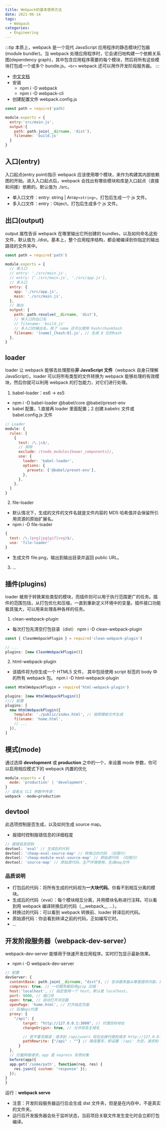 ```yaml
---
title: Webpack的基本使用方法
date: 2021-06-14
tags:
  - Webpack
categories:
  - Engineering
---
```

:::tip
本质上，webpack 是一个现代 JavaScript 应用程序的静态模块打包器(module bundler)。当 webpack 处理应用程序时，它会递归地构建一个依赖关系图(dependency graph)，其中包含应用程序需要的每个模块，然后将所有这些模块打包成一个或多个 bundle.js。`<br>`
webpack 还可以用作开发阶段服务器。
:::

- [中文文档](https://www.webpackjs.com/concepts/)
- 安装
  - npm i -D webpack
  - npm i -D webpack-cli
- 创建配置文件 webpack.config.js

```js
const path = require('path)

module.exports = {
  entry:'src/main.js',
  output:{
    path: path.join(__dirname, 'dist'),
    filename: 'build.js'
  }
}
```

## 入口(entry)

入口起点(entry point)指示 webpack 应该使用哪个模块，来作为构建其内部依赖图的开始。进入入口起点后，webpack 会找出有哪些模块和库是入口起点（直接和间接）依赖的。默认值为 ./src。

- 单入口文件：entry: string | Array`<string>`，打包后生成一个 js 文件。
- 多入口文件：entry：Object，打包后生成多个 js 文件。

## 出口(output)

output 属性告诉 webpack 在哪里输出它所创建的 bundles，以及如何命名这些文件，默认值为 ./dist。基本上，整个应用程序结构，都会被编译到你指定的输出路径的文件夹中。

```js
const path = require('path')

module.exports = {
  // 单入口
  // entry: './src/main.js',
  // entry: ['./src/main.js', './src/app.js'],
  // 多入口
  entry: {
    app: './src/app.js',
    main: './src/main.js',
  },
  // 输出
  output: {
    path: path.resolve(__dirname, 'dist'),
    // 单入口的出口名
    // filename: 'build.js'
    // 多入口的输出名，除了 name 还可以使用 hash/chunkhash
    filename: '[name]_[hash:8].js', // 生成 8 位的hash
  },
}
```

## loader

loader 让 webpack 能够去处理那些**非 JavaScript 文件**（webpack 自身只理解 JavaScript）。loader 可以将所有类型的文件转换为 webpack 能够处理的有效模块，然后你就可以利用 webpack 的打包能力，对它们进行处理。

1. babel-loader：es6 -> es5

- npm i -D babel-loader @babel/core @babel/preset-env
- babel 配置，1.直接再 loader 里面配置；2.创建.babelrc 文件或 babel.config.js 文件

```js
// Loader
module: {
  rules: [
    {
      test: /\.js$/,
      // 排除
      exclude: /(node_modules|bower_components)/,
      use: {
        loader: 'babel-loader',
        options: {
          presets: ['@babel/preset-env'],
        },
      },
    },
  ]
}
```

2. file-loader

- 默认情况下，生成的文件的文件名就是文件内容的 MD5 哈希值并会保留所引用资源的原始扩展名。
- npm i -D file-loader

```js
{
  test: /\.(png|jpg|gif|svg)$/,
  use: 'file-loader'
}
```

- 生成文件 file.png，输出到输出目录并返回 public URL。

3. ...

## 插件(plugins)

loader 被用于转换某些类型的模块，而插件则可以用于执行范围更广的任务。插件的范围包括，从打包优化和压缩，一直到重新定义环境中的变量。插件接口功能极其强大，可以用来处理各种各样的任务。

1. clean-webpack-plugin

- 每次打包先清空打包目录（dist）
  npm i -D clean-webpack-plugin

```js
const { CleanWebpackPlugin } = require('clean-webpack-plugin')

// ...
plugins: [new CleanWebpackPlugin()]
```

2. html-webpack-plugin

- 该插件将为你生成一个 HTML5 文件， 其中包括使用 script 标签的 body 中的所有 webpack 包。
  npm i -D html-webpack-plugin

```js
const HtmlWebpackPlugin = require('html-webpack-plugin')

plugins: [new HtmlWebpackPlugin()]
//// 配置
plugins: [
  new HtmlWebpackPlugin({
    template: './public/index.html', // 按照模板文件生成
    filename: 'home.html',
    // ...
  }),
]
```

## 模式(mode)

通过选择 **development** 或 **production** 之中的一个，来设置 mode 参数，你可以启用相应模式下的 webpack 内置的优化

```js
module.exports = {
  mode: 'production' | 'development',
}
// 或者从 CLI 参数中传递：
webpack --mode=production
```

## devtool

此选项控制是否生成，以及如何生成 source map。

- 报错时控制报错信息的详细程度

```js
// 报错信息控制
devtool: 'eval' // 生成后的代码
devtool: 'cheap-eval-source-map' // 转换过的代码 （仅限行）
devtool: 'cheap-module-eval-source-map' // 原始源代码 （仅限行）
devtool: 'source-map' // 原始源代码，生产环境使用，生成map文件
```

### 品质说明

- 打包后的代码：将所有生成的代码视为**一大块代码**。你看不到相互分离的模块。
- 生成后的代码（eval）：每个模块相互分离，并用模块名称进行注释。可以看到用 webpack 编译转换后的代码（\_\_webpack\_\_ ...）。
- 转换过的代码：可以看到 webpack 转换前、loader 转译后的代码。
- 原始源代码：你会看到转译之前的代码，正如编写它时。
- ...

## 开发阶段服务器（webpack-dev-server）

webpack-dev-server 能够用于快速开发应用程序。实时打包显示最新效果。

- npm i -D webpack-dev-server

```js
// 配置
devServer: {
  contentBase: path.join(__dirname, "dist"), // 告诉服务器从哪里提供内容。只有在你想要提供静态文件时才需要。
  compress: true, // 一切服务都启用gzip 压缩：
  host:'localhost', // 指定使用一个 host。默认是 localhost。
  port: 9000, // 端口号
  open: true, // 自动打开浏览器
  openPage: 'home.html', // 打开指定页面
  // 后端api代理
  proxy: {
    "/api": {
        target: "http://127.0.0.1:3000", // 代理目标地址
        changeOrigin: true, // 允许改变主域名

        // 若不重写路径：请求到 /api/users 现在会被代理到请求 http://127.0.0.1:3000/api/users。
        pathRewrite: {"/api" : ""} // 路径重写，即设置 '/api' 为空，请求到 /api/users 现在会被代理到请求 http://127.0.0.1:3000/users。
      }
  },
  // 拦截网络请求，app 是 express 实例对象
  before(app){
  app.get('/some/path', function(req, res) {
    res.json({ custom: 'response' });
  });
}
}
```

运行：**webpack serve**

- 注意：开发阶段服务器运行后会生成 dist 文件夹，但是是在内存中，不是真实的文件夹。
- 运行后开发服务器会处于监听状态，当前项目关联文件发生变化时会立即打包编译。
